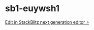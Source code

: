 # sb1-euywsh1

[Edit in StackBlitz next generation editor ⚡️](https://stackblitz.com/~/github.com/20at1a0595/sb1-euywsh1)